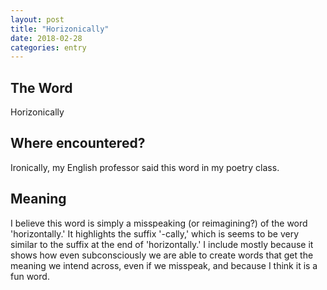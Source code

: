 ```yaml
---
layout: post
title: "Horizonically"
date: 2018-02-28
categories: entry
---
```

## The Word
Horizonically

## Where encountered?
Ironically, my English professor said this word in my poetry class.


## Meaning
I believe this word is simply a misspeaking (or reimagining?) of the word 'horizontally.' It highlights the suffix
'-cally,' which is seems to be very similar to the suffix at the end of 'horizontally.' I include mostly because
it shows how even subconsciously we are able to create words that get the meaning we intend across, even if
we misspeak, and because I think it is a fun word.
